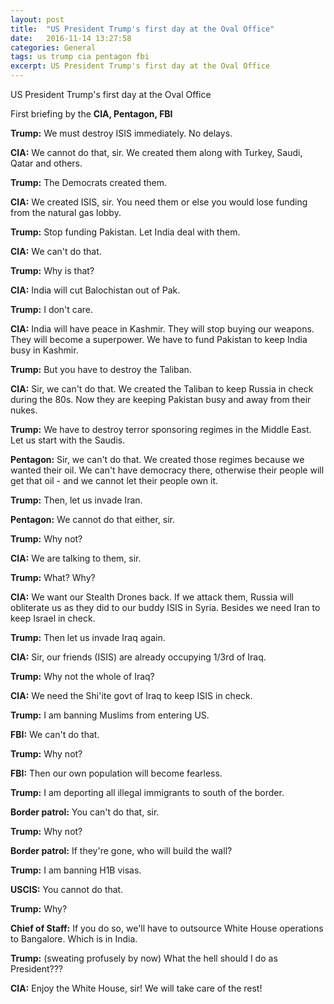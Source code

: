 ```yaml
---
layout: post
title:  "US President Trump's first day at the Oval Office"
date:   2016-11-14 13:27:58
categories: General
tags: us trump cia pentagon fbi
excerpt: US President Trump's first day at the Oval Office
---
```


US President Trump's first day at the Oval Office

First briefing by the **CIA, Pentagon, FBI**

**Trump:** We must destroy ISIS immediately. No delays.

**CIA:** We cannot do that, sir. We created them along with Turkey, Saudi, Qatar and others.

**Trump:** The Democrats created them.

**CIA:** We created ISIS, sir. You need them or else you would lose funding from the natural gas lobby.

**Trump:** Stop funding Pakistan. Let India deal with them.

**CIA:** We can't do that.

**Trump:** Why is that?

**CIA:** India will cut Balochistan out of Pak.

**Trump:** I don't care.

**CIA:** India will have peace in Kashmir. They will stop buying our weapons. They will become a superpower. We have to fund Pakistan to keep India busy in Kashmir.

**Trump:** But you have to destroy the Taliban.

**CIA:** Sir, we can't do that. We created the Taliban to keep Russia in check during the 80s. Now they are keeping Pakistan busy and away from their nukes.

**Trump:** We have to destroy terror sponsoring regimes in the Middle East. Let us start with the Saudis.

**Pentagon:** Sir, we can't do that. We created those regimes because we wanted their oil. We can't have democracy there, otherwise their people will get that oil - and we cannot let their people own it.

**Trump:** Then, let us invade Iran.

**Pentagon:** We cannot do that either, sir.

**Trump:** Why not?

**CIA:** We are talking to them, sir.

**Trump:** What? Why?

**CIA:** We want our Stealth Drones back. If we attack them, Russia will obliterate us as they did to our buddy ISIS in Syria. Besides we need Iran to keep Israel in check.

**Trump:** Then let us invade Iraq again.

**CIA:** Sir, our friends (ISIS) are already occupying 1/3rd of Iraq.

**Trump:** Why not the whole of Iraq?

**CIA:** We need the Shi'ite govt of Iraq to keep ISIS in check.

**Trump:** I am banning Muslims from entering US.

**FBI:** We can't do that.

**Trump:** Why not?

**FBI:** Then our own population will become fearless.

**Trump:** I am deporting all illegal immigrants to south of the border.

**Border patrol:** You can't do that, sir.

**Trump:** Why not?

**Border patrol:** If they're gone, who will build the wall?

**Trump:** I am banning H1B visas.

**USCIS:** You cannot do that.

**Trump:** Why?

**Chief of Staff:** If you do so, we'll have to outsource White House operations to Bangalore. Which is in India.

**Trump:** (sweating profusely by now) What the hell should I do as President???

**CIA:** Enjoy the White House, sir! We will take care of the rest!
